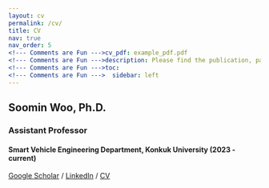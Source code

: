 ```yaml
---
layout: cv
permalink: /cv/
title: CV
nav: true
nav_order: 5
<!--- Comments are Fun --->cv_pdf: example_pdf.pdf
<!--- Comments are Fun --->description: Please find the publication, patents, and copyrights under publications.
<!--- Comments are Fun --->toc:
<!--- Comments are Fun --->  sidebar: left
---
```


## Soomin Woo, Ph.D.
### Assistant Professor
#### Smart Vehicle Engineering Department, Konkuk University (2023 - current)
<a href="https://scholar.google.co.kr/citations?hl=en&user=aEj75eUAAAAJ">Google Scholar</a> / <a href="http://www.linkedin.com/in/soomin-woo-3488a577">LinkedIn</a> / <a href="https://docs.google.com/document/d/1MJ-Yl2zqPIQPpNIA_KEV5RRZdb_3Iefw2lYoIEgHdsc/edit?usp=sharing">CV</a>  
